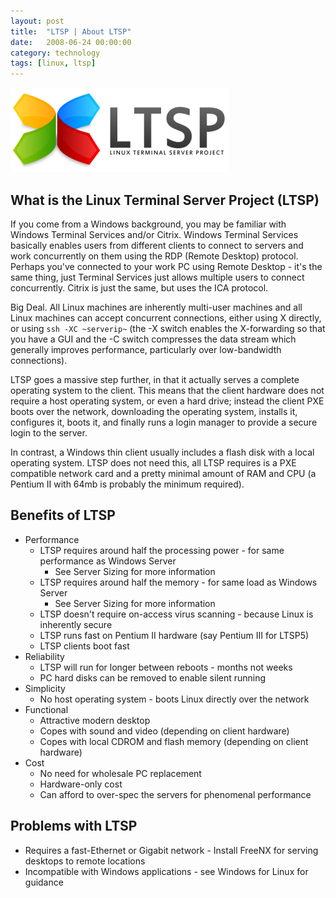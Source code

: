 ```yaml
---
layout: post
title:  "LTSP | About LTSP"
date:   2008-06-24 00:00:00
category: technology 
tags: [linux, ltsp]
---
```


<img src="/assets/ltsp_logo.png" class="image-right" alt="LTSP">

## What is the Linux Terminal Server Project (LTSP)

If you come from a Windows background, you may be familiar with Windows Terminal Services and/or Citrix.  Windows Terminal Services basically enables users from different clients to connect to servers and work concurrently on them using the RDP (Remote Desktop) protocol.  Perhaps you've connected to your work PC using Remote Desktop - it's the same thing, just Terminal Services just allows multiple users to connect concurrently.  Citrix is just the same, but uses the ICA protocol.

<!--more-->

Big Deal.  All Linux machines are inherently multi-user machines and all Linux machines can accept concurrent connections, either using X directly, or using `ssh -XC ~serverip~` (the -X switch enables the X-forwarding so that you have a GUI and the -C switch compresses the data stream which generally improves performance, particularly over low-bandwidth connections).

LTSP goes a massive step further, in that it actually serves a complete operating system to the client.  This means that the client hardware does not require a host operating system, or even a hard drive; instead the client PXE boots over the network, downloading the operating system, installs it, configures it, boots it, and finally runs a login manager to provide a secure login to the server.

In contrast, a Windows thin client usually includes a flash disk with a local operating system.  LTSP does not need this, all LTSP requires is a PXE compatible network card and a pretty minimal amount of RAM and CPU (a Pentium II with 64mb is probably the minimum required).

## Benefits of LTSP

   * Performance
      * LTSP requires around half the processing power - for same performance as Windows Server
         * See Server Sizing for more information
      * LTSP requires around half the memory - for same load as Windows Server
         * See Server Sizing for more information
      * LTSP doesn't require on-access virus scanning - because Linux is inherently secure
      * LTSP runs fast on Pentium II hardware (say Pentium III for LTSP5)
      * LTSP clients boot fast
   * Reliability
      * LTSP will run for longer between reboots - months not weeks
      * PC hard disks can be removed to enable silent running
   * Simplicity
      * No host operating system - boots Linux directly over the network
   * Functional
      * Attractive modern desktop
      * Copes with sound and video (depending on client hardware)
      * Copes with local CDROM and flash memory (depending on client hardware)
   * Cost
      * No need for wholesale PC replacement
      * Hardware-only cost
      * Can afford to over-spec the servers for phenomenal performance

## Problems with LTSP

   * Requires a fast-Ethernet or Gigabit network - Install FreeNX for serving desktops to remote locations
   * Incompatible with Windows applications - see Windows for Linux for guidance 


